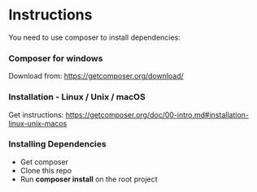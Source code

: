 # Instructions

You need to use composer to install dependencies:

### Composer for windows

Download from: https://getcomposer.org/download/

### Installation - Linux / Unix / macOS

Get instructions: https://getcomposer.org/doc/00-intro.md#installation-linux-unix-macos

### Installing Dependencies
- Get composer
- Clone this repo
- Run **composer install** on the root project
